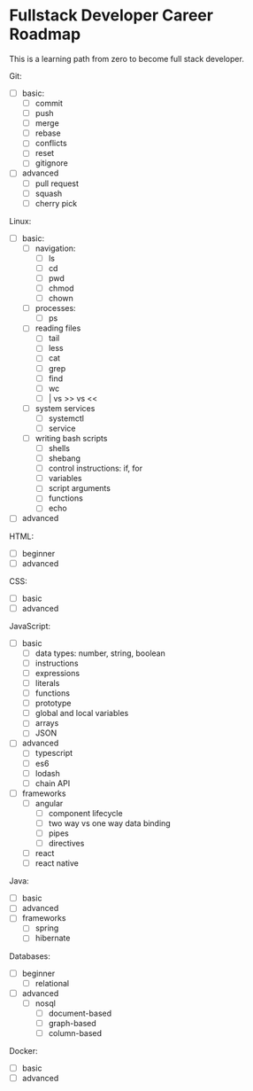 # Fullstack Developer Career Roadmap #

This is a learning path from zero to become full stack developer.

Git:
* [ ] basic:
    * [ ] commit
    * [ ] push
    * [ ] merge
    * [ ] rebase
    * [ ] conflicts
    * [ ] reset
    * [ ] gitignore
* [ ] advanced
    * [ ] pull request
    * [ ] squash
    * [ ] cherry pick
    
Linux:
* [ ] basic:
    * [ ] navigation:
        * [ ] ls
        * [ ] cd
        * [ ] pwd
        * [ ] chmod
        * [ ] chown
    * [ ] processes:
        * [ ] ps
    * [ ] reading files
        * [ ] tail
        * [ ] less
        * [ ] cat
        * [ ] grep
        * [ ] find
        * [ ] wc
        * [ ] | vs >> vs <<
    * [ ] system services
        * [ ] systemctl
        * [ ] service
    * [ ] writing bash scripts
        * [ ] shells
        * [ ] shebang
        * [ ] control instructions: if, for
        * [ ] variables
        * [ ] script arguments
        * [ ] functions
        * [ ] echo
* [ ] advanced

HTML:
* [ ] beginner
* [ ] advanced

CSS:
* [ ] basic
* [ ] advanced

JavaScript:
* [ ] basic
    * [ ] data types: number, string, boolean
    * [ ] instructions
    * [ ] expressions
    * [ ] literals
    * [ ] functions
    * [ ] prototype
    * [ ] global and local variables
    * [ ] arrays
    * [ ] JSON
* [ ] advanced
    * [ ] typescript
    * [ ] es6
    * [ ] lodash
    * [ ] chain API
* [ ] frameworks
    * [ ] angular
        * [ ] component lifecycle
        * [ ] two way vs one way data binding
        * [ ] pipes
        * [ ] directives
    * [ ] react
    * [ ] react native
    
Java:
* [ ] basic
* [ ] advanced
* [ ] frameworks
    * [ ] spring
    * [ ] hibernate
    
Databases:
* [ ] beginner
    * [ ] relational 
* [ ] advanced
    * [ ] nosql
        * [ ] document-based
        * [ ] graph-based
        * [ ] column-based

Docker:
* [ ] basic
* [ ] advanced
